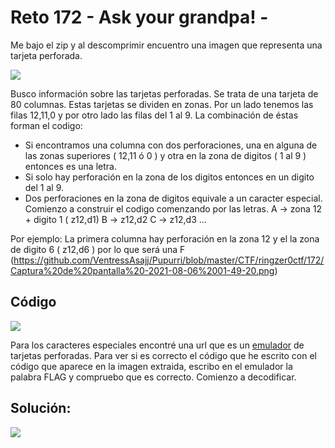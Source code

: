 # Reto 172 - Ask your grandpa! -
Me bajo el zip y al descomprimir encuentro una imagen que representa una tarjeta perforada.

![](https://github.com/VentressAsajj/Pupurri/blob/master/CTF/ringzer0ctf/172/2033bb1b194adace86f99c7bb7d72e81.png)

Busco información sobre las tarjetas perforadas. Se trata de una tarjeta de 80 columnas. Estas tarjetas se dividen en zonas. Por un lado tenemos las filas 12,11,0 y por otro lado las filas del 1 al 9. La combinación de éstas forman el codigo:
- Si encontramos una columna con dos perforaciones, una en alguna de las zonas superiores ( 12,11 ó 0 ) y otra en la zona de digitos ( 1 al 9 ) entonces es una letra.
- Si solo hay perforación en la zona de los digitos entonces en un digito del 1 al 9.
- Dos perforaciones en la zona de digitos equivale a un caracter especial.
Comienzo a construir el codigo comenzando por las letras. 
A -> zona 12 + digito 1 ( z12,d1)
B -> z12,d2
C -> z12,d3 ...

Por ejemplo: La primera columna hay perforación en la zona 12 y el la zona de digito 6 ( z12,d6 ) por lo que será una F
(https://github.com/VentressAsajj/Pupurri/blob/master/CTF/ringzer0ctf/172/Captura%20de%20pantalla%20-2021-08-06%2001-49-20.png)

## Código
![](https://github.com/VentressAsajj/Pupurri/blob/master/CTF/ringzer0ctf/172/Captura%20de%20pantalla%20-2021-08-06%2002-05-37.png)

Para los caracteres especiales encontré una url que es un [emulador](https://www.masswerk.at/keypunch/) de tarjetas perforadas. Para ver si es correcto el código que he escrito con el código que aparece en la imagen extraida, escribo en el emulador la palabra FLAG y compruebo que es correcto. Comienzo a decodificar.


## Solución:
![](https://github.com/VentressAsajj/Pupurri/blob/master/CTF/ringzer0ctf/172/solucion_Ask_your_grandpa.png)
